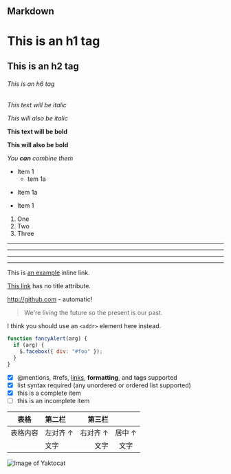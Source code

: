 ## Markdown

<!-- 标题 -->

# This is an h1 tag

## This is an h2 tag

###### This is an h6 tag

_This text will be italic_

_This will also be italic_

**This text will be bold**

**This will also be bold**

_You **can** combine them_

<!-- 列表 -->

- Item 1
    - tem 1a

* Item 1a

- Item 1

1. One
2. Two
3. Three

<!-- 分隔线 -->

---

---

---

---

<!-- 链接 -->

This is [an example](http://example.com/ "Title") inline link.

[This link](http://example.net/) has no title attribute.

http://github.com - automatic!

<!-- 区块引用Blockquotes -->

> We're living the future so the present is our past.

I think you should use an `<addr>` element here instead.

<!-- 代码块 -->

```javascript
function fancyAlert(arg) {
  if (arg) {
    $.facebox({ div: "#foo" });
  }
}
```

<!-- 待办 -->

- [x] @mentions, #refs, [links](), **formatting**, and <del>tags</del> supported
- [x] list syntax required (any unordered or ordered list supported)
- [x] this is a complete item
- [ ] this is an incomplete item

<!-- 表格（table） -->

| 表格     | 第二栏   |   第三栏 |        |
| -------- | :------- | -------: | :----: |
| 表格内容 | 左对齐 ↑ | 右对齐 ↑ | 居中 ↑ |
|          | 文字     |     文字 |  文字  |

<!-- 图片 -->

![Image of Yaktocat](https://octodex.github.com/images/yaktocat.png)

